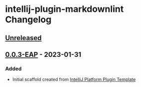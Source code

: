 <!-- Keep a Changelog guide -> https://keepachangelog.com -->

# intellij-plugin-markdownlint Changelog

## [Unreleased]

## [0.0.3-EAP] - 2023-01-31

### Added
- Initial scaffold created from [IntelliJ Platform Plugin Template](https://github.com/JetBrains/intellij-platform-plugin-template)

[Unreleased]: https://github.com/Strajk/intellij-plugin-markdownlint/compare/v0.0.3-EAP...HEAD
[0.0.3-EAP]: https://github.com/Strajk/intellij-plugin-markdownlint/commits/v0.0.3-EAP
